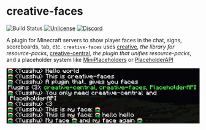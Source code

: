 # creative-faces
![Build Status](https://img.shields.io/github/actions/workflow/status/unnamed/creative-faces/build.yml?branch=main)
[![Unlicense](https://img.shields.io/badge/license-Unlicense-orange)](unlicense.txt)
[![Discord](https://img.shields.io/discord/683899335405994062)](https://discord.gg/xbba2fy)

A plugin for Minecraft servers to show player faces in the chat, signs, scoreboards, tab, etc.
`creative-faces` uses [creative](https://github.com/unnamed/creative), *the library for resource-packs*,
[creative-central](https://github.com/unnamed/creative), *the plugin that unifies
resource-packs*, and a placeholder system like [MiniPlaceholders](https://github.com/MiniPlaceholders/MiniPlaceholders)
or [PlaceholderAPI](https://github.com/PlaceholderAPI/PlaceholderAPI)

![Screenshot](./.github/screenshot.png)